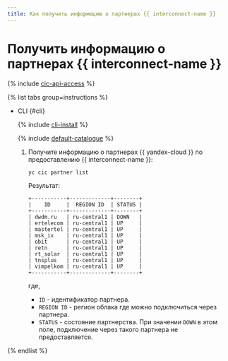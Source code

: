 ```yaml
---
title: Как получить информацию о партнерах {{ interconnect-name }}
---
```


# Получить информацию о партнерах {{ interconnect-name }}

{% include [cic-api-access](../../_includes/interconnect/cic-api-access.md) %}

{% list tabs group=instructions %}

- CLI {#cli}

  {% include [cli-install](../../_includes/cli-install.md) %}

  {% include [default-catalogue](../../_includes/default-catalogue.md) %}

  1. Получите информацию о партнерах {{ yandex-cloud }} по предоставлению {{ interconnect-name }}:

      ```bash
      yc cic partner list
      ```

      Результат:

      ```text
      +-----------+-------------+--------+
      |    ID     |  REGION ID  | STATUS |
      +-----------+-------------+--------+
      | dwdm.ru   | ru-central1 | DOWN   |
      | ertelecom | ru-central1 | UP     |
      | mastertel | ru-central1 | UP     |
      | msk_ix    | ru-central1 | UP     |
      | obit      | ru-central1 | UP     |
      | retn      | ru-central1 | UP     |
      | rt_solar  | ru-central1 | UP     |
      | tnsplus   | ru-central1 | UP     |
      | vimpelkom | ru-central1 | UP     |
      +-----------+-------------+--------+
      ```

      где,
      * `ID` - идентификатор партнера.
      * `REGION ID` - регион облака где можно подключиться через партнера.
      * `STATUS` - состояние партнерства. При значении `DOWN` в этом поле, подключение через такого партнера не предоставляется.

{% endlist %}
